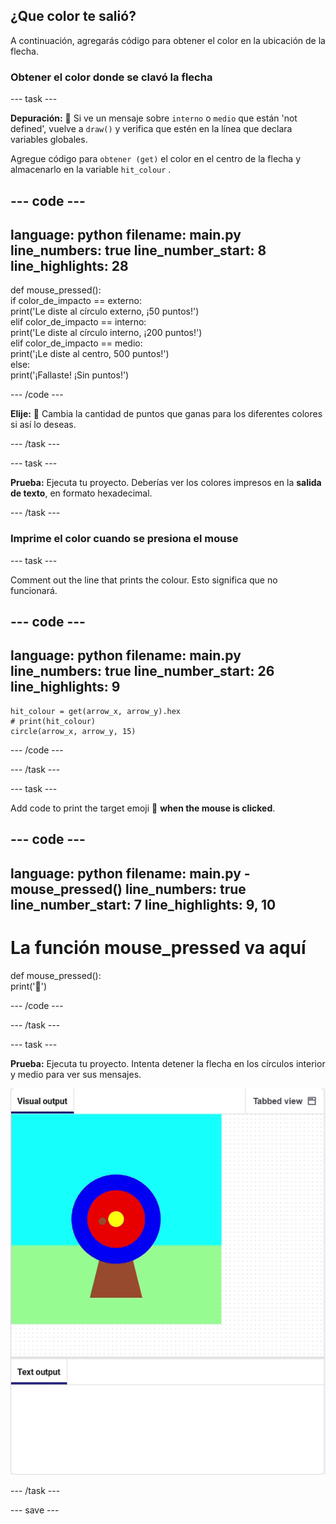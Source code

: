 ## ¿Que color te salió?

A continuación, agregarás código para obtener el color en la ubicación de la flecha.

### Obtener el color donde se clavó la flecha

--- task ---

**Depuración:** 🐞 Si ve un mensaje sobre `interno` o `medio` que están 'not defined', vuelve a `draw()` y verifica que estén en la línea que declara variables globales.

Agregue código para `obtener (get)` el color en el centro de la flecha y almacenarlo en la variable `hit_colour` .


--- code ---
---
language: python filename: main.py line_numbers: true line_number_start: 8
line_highlights: 28
---
def mouse_pressed():    
if color_de_impacto == externo:   
print('Le diste al círculo externo, ¡50 puntos!')   
elif color_de_impacto == interno:   
print('Le diste al círculo interno, ¡200 puntos!')   
elif color_de_impacto == medio:    
print('¡Le diste al centro, 500 puntos!')   
else:   
print('¡Fallaste! ¡Sin puntos!')

--- /code ---

**Elije:** 💭 Cambia la cantidad de puntos que ganas para los diferentes colores si así lo deseas.

--- /task ---

--- task ---

**Prueba:** Ejecuta tu proyecto. Deberías ver los colores impresos en la **salida de texto**, en formato hexadecimal.

--- /task ---

### Imprime el color cuando se presiona el mouse

--- task ---

Comment out the line that prints the colour. Esto significa que no funcionará.

--- code ---
---
language: python filename: main.py line_numbers: true line_number_start: 26
line_highlights: 9
---

    hit_colour = get(arrow_x, arrow_y).hex
    # print(hit_colour)
    circle(arrow_x, arrow_y, 15)

--- /code ---

--- /task ---

--- task ---

Add code to print the target emoji 🎯 **when the mouse is clicked**.

--- code ---
---
language: python filename: main.py - mouse_pressed() line_numbers: true line_number_start: 7
line_highlights: 9, 10
---
# La función mouse_pressed va aquí
def mouse_pressed():    
print('🎯')

--- /code ---

--- /task ---

--- task ---

**Prueba:** Ejecuta tu proyecto. Intenta detener la flecha en los círculos interior y medio para ver sus mensajes.

![emoji de objetivo impreso al hacer clic con el mouse](images/target_printed.gif)

--- /task ---

--- save ---